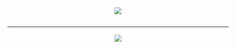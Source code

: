 <div align="center"><br><br>
<img src="https://capsule-render.vercel.app/api?type=venom&height=200&text=Expect%20the%20unexpected!&fontSize=45&color=0:6E1D0C,100&fontColor=D7D7D7">
  <div align= "center"> 
    <h2 style="border-bottom: 1px solid #21262d; color: #c9d1d9;"></h2> <div align= "center"> <img src="https://github-readme-stats.vercel.app/api?username=kijmane&bg_color=180,00000000,&title_color=000000&text_color=000000"
         />  </div> 
    </div>
    
</div><br><br><br>

